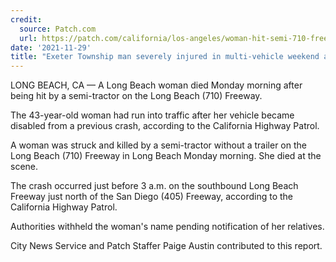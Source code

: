 ```yaml
---
credit:
  source: Patch.com
  url: https://patch.com/california/los-angeles/woman-hit-semi-710-freeway
date: '2021-11-29'
title: "Exeter Township man severely injured in multi-vehicle weekend accident in Reading"
---
```

LONG BEACH, CA — A Long Beach woman died Monday morning after being hit by a semi-tractor on the Long Beach (710) Freeway.

The 43-year-old woman had run into traffic after her vehicle became disabled from a previous crash, according to the California Highway Patrol.

A woman was struck and killed by a semi-tractor without a trailer on the Long Beach (710) Freeway in Long Beach Monday morning. She died at the scene.

The crash occurred just before 3 a.m. on the southbound Long Beach Freeway just north of the San Diego (405) Freeway, according to the California Highway Patrol.

Authorities withheld the woman's name pending notification of her relatives.

City News Service and Patch Staffer Paige Austin contributed to this report.
